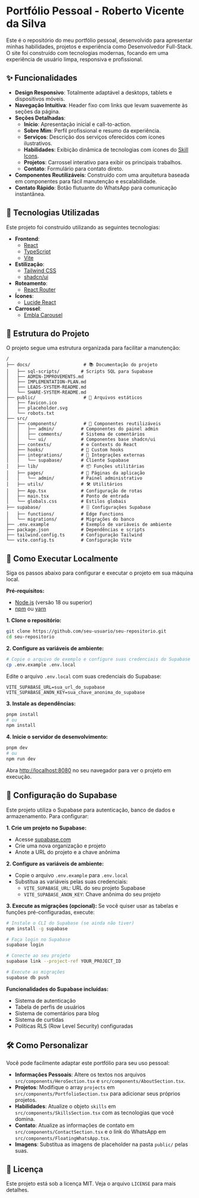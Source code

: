 # Portfólio Pessoal - Roberto Vicente da Silva

Este é o repositório do meu portfólio pessoal, desenvolvido para apresentar minhas habilidades, projetos e experiência como Desenvolvedor Full-Stack. O site foi construído com tecnologias modernas, focando em uma experiência de usuário limpa, responsiva e profissional.

## ✨ Funcionalidades

- **Design Responsivo**: Totalmente adaptável a desktops, tablets e dispositivos móveis.
- **Navegação Intuitiva**: Header fixo com links que levam suavemente às seções da página.
- **Seções Detalhadas**:
  - **Início**: Apresentação inicial e call-to-action.
  - **Sobre Mim**: Perfil profissional e resumo da experiência.
  - **Serviços**: Descrição dos serviços oferecidos com ícones ilustrativos.
  - **Habilidades**: Exibição dinâmica de tecnologias com ícones do [Skill Icons](https://skillicons.dev/).
  - **Projetos**: Carrossel interativo para exibir os principais trabalhos.
  - **Contato**: Formulário para contato direto.
- **Componentes Reutilizáveis**: Construído com uma arquitetura baseada em componentes para fácil manutenção e escalabilidade.
- **Contato Rápido**: Botão flutuante do WhatsApp para comunicação instantânea.

## 🚀 Tecnologias Utilizadas

Este projeto foi construído utilizando as seguintes tecnologias:

- **Frontend**:
  - [React](https://reactjs.org/)
  - [TypeScript](https://www.typescriptlang.org/)
  - [Vite](https://vitejs.dev/)
- **Estilização**:
  - [Tailwind CSS](https://tailwindcss.com/)
  - [shadcn/ui](https://ui.shadcn.com/)
- **Roteamento**:
  - [React Router](https://reactrouter.com/)
- **Ícones**:
  - [Lucide React](https://lucide.dev/)
- **Carrossel**:
  - [Embla Carousel](https://www.embla-carousel.com/)

## 📂 Estrutura do Projeto

O projeto segue uma estrutura organizada para facilitar a manutenção:

```
/
├── docs/                    # 📚 Documentação do projeto
│   ├── sql-scripts/        # Scripts SQL para Supabase
│   ├── ADMIN-IMPROVEMENTS.md
│   ├── IMPLEMENTATION-PLAN.md
│   ├── LEADS-SYSTEM-README.md
│   └── SHARE-SYSTEM-README.md
├── public/                  # 🎨 Arquivos estáticos
│   ├── favicon.ico
│   ├── placeholder.svg
│   └── robots.txt
├── src/
│   ├── components/          # 🧩 Componentes reutilizáveis
│   │   ├── admin/          # Componentes do painel admin
│   │   ├── comments/       # Sistema de comentários
│   │   └── ui/             # Componentes base shadcn/ui
│   ├── contexts/           # ⚙️ Contexts do React
│   ├── hooks/              # 🎣 Custom hooks
│   ├── integrations/       # 🔌 Integrações externas
│   │   └── supabase/       # Cliente Supabase
│   ├── lib/                # 📦 Funções utilitárias
│   ├── pages/              # 📄 Páginas da aplicação
│   │   └── admin/          # Painel administrativo
│   ├── utils/              # 🛠️ Utilitários
│   ├── App.tsx             # Configuração de rotas
│   ├── main.tsx            # Ponto de entrada
│   └── globals.css         # Estilos globais
├── supabase/               # 🗄️ Configurações Supabase
│   ├── functions/          # Edge Functions
│   └── migrations/         # Migrações do banco
├── .env.example            # Exemplo de variáveis de ambiente
├── package.json            # Dependências e scripts
├── tailwind.config.ts      # Configuração Tailwind
└── vite.config.ts          # Configuração Vite
```

## 🏁 Como Executar Localmente

Siga os passos abaixo para configurar e executar o projeto em sua máquina local.

**Pré-requisitos:**

- [Node.js](https://nodejs.org/) (versão 18 ou superior)
- [npm](https://www.npmjs.com/) ou [yarn](https://yarnpkg.com/)

**1. Clone o repositório:**

```bash
git clone https://github.com/seu-usuario/seu-repositorio.git
cd seu-repositorio
```

**2. Configure as variáveis de ambiente:**

```bash
# Copie o arquivo de exemplo e configure suas credenciais do Supabase
cp .env.example .env.local
```

Edite o arquivo `.env.local` com suas credenciais do Supabase:

```env
VITE_SUPABASE_URL=sua_url_do_supabase
VITE_SUPABASE_ANON_KEY=sua_chave_anonima_do_supabase
```

**3. Instale as dependências:**

```bash
pnpm install
# ou
npm install
```

**4. Inicie o servidor de desenvolvimento:**

```bash
pnpm dev
# ou
npm run dev
```

Abra [http://localhost:8080](http://localhost:8080) no seu navegador para ver o projeto em execução.

## 🔧 Configuração do Supabase

Este projeto utiliza o Supabase para autenticação, banco de dados e armazenamento. Para configurar:

**1. Crie um projeto no Supabase:**

- Acesse [supabase.com](https://supabase.com)
- Crie uma nova organização e projeto
- Anote a URL do projeto e a chave anônima

**2. Configure as variáveis de ambiente:**

- Copie o arquivo `.env.example` para `.env.local`
- Substitua as variáveis pelas suas credenciais:
  - `VITE_SUPABASE_URL`: URL do seu projeto Supabase
  - `VITE_SUPABASE_ANON_KEY`: Chave anônima do seu projeto

**3. Execute as migrações (opcional):**
Se você quiser usar as tabelas e funções pré-configuradas, execute:

```bash
# Instale o CLI do Supabase (se ainda não tiver)
npm install -g supabase

# Faça login no Supabase
supabase login

# Conecte ao seu projeto
supabase link --project-ref YOUR_PROJECT_ID

# Execute as migrações
supabase db push
```

**Funcionalidades do Supabase incluídas:**

- Sistema de autenticação
- Tabela de perfis de usuários
- Sistema de comentários para blog
- Sistema de curtidas
- Políticas RLS (Row Level Security) configuradas

## 🛠️ Como Personalizar

Você pode facilmente adaptar este portfólio para seu uso pessoal:

- **Informações Pessoais**: Altere os textos nos arquivos `src/components/HeroSection.tsx` e `src/components/AboutSection.tsx`.
- **Projetos**: Modifique o array `projects` em `src/components/PortfolioSection.tsx` para adicionar seus próprios projetos.
- **Habilidades**: Atualize o objeto `skills` em `src/components/SkillsSection.tsx` com as tecnologias que você domina.
- **Contato**: Atualize as informações de contato em `src/components/ContactSection.tsx` e o link do WhatsApp em `src/components/FloatingWhatsApp.tsx`.
- **Imagens**: Substitua as imagens de placeholder na pasta `public/` pelas suas.

## 📄 Licença

Este projeto está sob a licença MIT. Veja o arquivo `LICENSE` para mais detalhes.
